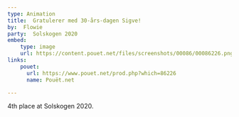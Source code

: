 ```yaml
---
type: Animation
title:  Gratulerer med 30-års-dagen Sigve!
by:  Flowie
party:  Solskogen 2020
embed:
    type: image
    url: https://content.pouet.net/files/screenshots/00086/00086226.png
links:
    pouet:
      url: https://www.pouet.net/prod.php?which=86226
      name: Pouët.net

---
```


4th place at Solskogen 2020.

